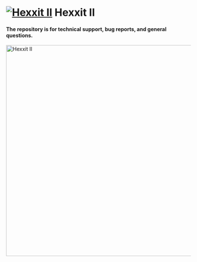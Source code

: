 [![Hexxit II](https://i.imgur.com/G8m0Eo9.png)](https://bit.ly/Hexxit-II-Download-GitHub) Hexxit II
===============
#### The repository is for technical support, bug reports, and general questions.

<a href="https://bit.ly/Hexxit-II-Download-GitHub"><img alt= "Hexxit II" src="https://i.imgur.com/FBj2Mce.png" width="576"></a>
